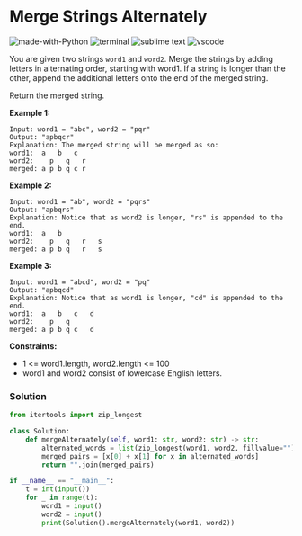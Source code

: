 # Merge Strings Alternately
![made-with-Python](https://img.shields.io/badge/Made%20with-Python-007396.svg)
![terminal](https://img.shields.io/badge/Windows%20Terminal-4D4D4D?logo=windows%20terminal&logoColor=white)
![sublime text](https://img.shields.io/badge/sublime_text-%23575757.svg?logo=sublime-text&logoColor=important)
![vscode](https://img.shields.io/badge/Visual_Studio_Code-0078D4?logo=visual%20studio%20code&logoColor=white)

You are given two strings `word1` and `word2`. Merge the strings by adding letters in alternating order, starting with word1. If a string is longer than the other, append the additional letters onto the end of the merged string.

Return the merged string.

__Example 1:__
```
Input: word1 = "abc", word2 = "pqr"
Output: "apbqcr"
Explanation: The merged string will be merged as so:
word1:  a   b   c
word2:    p   q   r
merged: a p b q c r
```
__Example 2:__
```
Input: word1 = "ab", word2 = "pqrs"
Output: "apbqrs"
Explanation: Notice that as word2 is longer, "rs" is appended to the end.
word1:  a   b
word2:    p   q   r   s
merged: a p b q   r   s
```

__Example 3:__
```
Input: word1 = "abcd", word2 = "pq"
Output: "apbqcd"
Explanation: Notice that as word1 is longer, "cd" is appended to the end.
word1:  a   b   c   d
word2:    p   q
merged: a p b q c   d
```

__Constraints:__
- 1 <= word1.length, word2.length <= 100
- word1 and word2 consist of lowercase English letters.

### Solution
```py
from itertools import zip_longest

class Solution:
    def mergeAlternately(self, word1: str, word2: str) -> str:
        alternated_words = list(zip_longest(word1, word2, fillvalue=""))
        merged_pairs = [x[0] + x[1] for x in alternated_words]
        return "".join(merged_pairs)

if __name__ == "__main__":
    t = int(input())
    for _ in range(t):
        word1 = input()
        word2 = input()
        print(Solution().mergeAlternately(word1, word2))
```